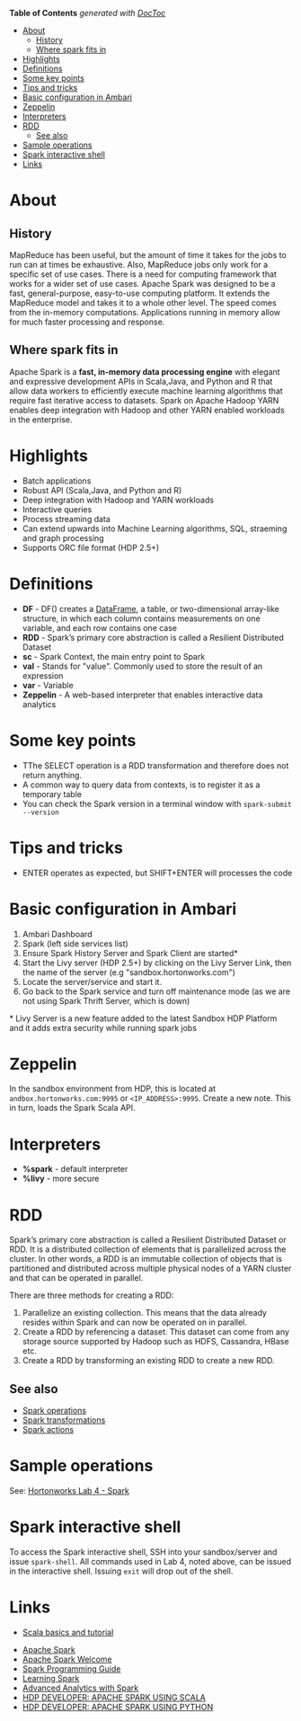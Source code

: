 <!-- START doctoc generated TOC please keep comment here to allow auto update -->
<!-- DON'T EDIT THIS SECTION, INSTEAD RE-RUN doctoc TO UPDATE -->
**Table of Contents**  *generated with [DocToc](https://github.com/thlorenz/doctoc)*

- [About](#about)
  - [History](#history)
  - [Where spark fits in](#where-spark-fits-in)
- [Highlights](#highlights)
- [Definitions](#definitions)
- [Some key points](#some-key-points)
- [Tips and tricks](#tips-and-tricks)
- [Basic configuration in Ambari](#basic-configuration-in-ambari)
- [Zeppelin](#zeppelin)
- [Interpreters](#interpreters)
- [RDD](#rdd)
  - [See also](#see-also)
- [Sample operations](#sample-operations)
- [Spark interactive shell](#spark-interactive-shell)
- [Links](#links)

<!-- END doctoc generated TOC please keep comment here to allow auto update -->

# About 

## History

MapReduce has been useful, but the amount of time it takes for the jobs to run can at times be exhaustive. Also, MapReduce jobs only work for a specific set of use cases. There is a need for computing framework that works for a wider set of use cases.
Apache Spark was designed to be a fast, general-purpose, easy-to-use computing platform. It extends the MapReduce model and takes it to a whole other level. The speed comes from the in-memory computations. Applications running in memory allow for much faster processing and response.

## Where spark fits in

Apache Spark is a **fast, in-memory data processing engine** with elegant and expressive development APIs in Scala,Java, and Python and R that allow data workers to efficiently execute machine learning algorithms that 
require fast iterative access to datasets. Spark on Apache Hadoop YARN enables deep integration with Hadoop and other YARN enabled workloads in the enterprise.

# Highlights

* Batch applications
* Robust API (Scala,Java, and Python and R)
* Deep integration with Hadoop and YARN workloads
* Interactive queries
* Process streaming data 
* Can extend upwards into Machine Learning algorithms, SQL, straeming and graph processing
* Supports ORC file format (HDP 2.5+)

# Definitions

* **DF** - DF() creates a [DataFrame](https://ww2.coastal.edu/kingw/statistics/R-tutorials/dataframes.html), a table, or two-dimensional array-like structure, in which each column contains measurements on one variable, and each row contains one case
* **RDD** - Spark’s primary core abstraction is called a Resilient Distributed Dataset
* **sc** - Spark Context, the main entry point to Spark
* **val** - Stands for "value". Commonly used to store the result of an expression
* **var** - Variable
* **Zeppelin** - A web-based interpreter that enables interactive data analytics

# Some key points

* TThe SELECT operation is a RDD transformation and therefore does not return anything.
* A common way to query data from contexts, is to register it as a temporary table
* You can check the Spark version in a terminal window with `spark-submit --version`

# Tips and tricks

* ENTER operates as expected, but SHIFT+ENTER will processes the code

# Basic configuration in Ambari

1. Ambari Dashboard
2. Spark (left side services list)
3. Ensure Spark History Server and Spark Client are started\*
4. Start the Livy server (HDP 2.5+) by clicking on the Livy Server Link, then the name of the server (e.g "sandbox.hortonworks.com")
5. Locate the server/service and start it.
6. Go back to the Spark service and turn off maintenance mode (as we are not using Spark Thrift Server, which is down)

\* Livy Server is a new feature added to the latest Sandbox HDP Platform and it adds extra security while running spark jobs

# Zeppelin

In the sandbox environment from HDP, this is located at `andbox.hortonworks.com:9995` or `<IP_ADDRESS>:9995`. Create a new note. This in turn, loads the Spark Scala API.

# Interpreters

* **%spark** - default interpreter
* **%livy** - more secure

# RDD 

Spark’s primary core abstraction is called a Resilient Distributed Dataset or RDD. It is a distributed collection of elements that is parallelized across the cluster. In other words, a RDD is an immutable collection of objects that is partitioned and distributed across multiple physical nodes of a YARN cluster and that can be operated in parallel.

There are three methods for creating a RDD:

1. Parallelize an existing collection. This means that the data already resides within Spark and can now be operated on in parallel.
2. Create a RDD by referencing a dataset. This dataset can come from any storage source supported by Hadoop such as HDFS, Cassandra, HBase etc.
3. Create a RDD by transforming an existing RDD to create a new RDD.


## See also

* [Spark operations](https://spark.apache.org/docs/1.2.0/programming-guide.html#rdd-operations)
* [Spark transformations](https://spark.apache.org/docs/1.2.0/programming-guide.html#transformations)
* [Spark actions](https://spark.apache.org/docs/1.2.0/programming-guide.html#actions)


# Sample operations

See: [Hortonworks Lab 4 - Spark](https://github.com/mdeguzis/documents/blob/master/systems-engineer/hadoop/labs/hortonworks-lab-4.md)

# Spark interactive shell

To access the Spark interactive shell, SSH into your sandbox/server and issue `spark-shell`. All commands used in Lab 4, noted above, can be issued in the interactive shell. Issuing `exit` will drop out of the shell.



# Links

* [Scala basics and tutorial](http://www.scala-lang.org/docu/files/ScalaTutorial.pdf)
- [Apache Spark](http://hortonworks.com/hadoop/spark/)
- [Apache Spark Welcome](http://spark.apache.org/)
- [Spark Programming Guide](http://spark.apache.org/docs/latest/programming-guide.html#passing-functions-to-spark)
- [Learning Spark](http://www.amazon.com/Learning-Spark-Lightning-Fast-Data-Analysis/dp/1449358624/ref=sr_1_1?ie=UTF8&qid=1456010684&sr=8-1&keywords=apache+spark)
- [Advanced Analytics with Spark](http://www.amazon.com/Advanced-Analytics-Spark-Patterns-Learning/dp/1491912766/ref=pd_bxgy_14_img_2?ie=UTF8&refRID=19EGG68CJ0NTNE9RQ2VX)
- [HDP DEVELOPER: APACHE SPARK USING SCALA](http://hortonworks.com/training/class/hdp-developer-apache-spark-using-scala/)
- [HDP DEVELOPER: APACHE SPARK USING PYTHON](http://hortonworks.com/training/class/hdp-developer-apache-spark-using-python/)
